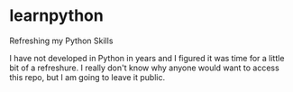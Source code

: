# learnpython
 Refreshing my Python Skills

I have not developed in Python in years and I figured it was time for a little bit of a refreshure. I really don't know why anyone would want to access this repo, but I am going to leave it public. 